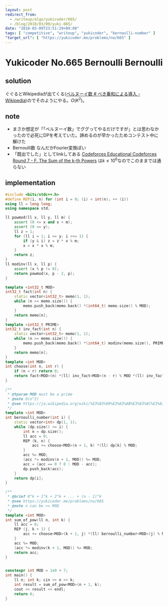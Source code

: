```yaml
---
layout: post
redirect_from:
  - /writeup/algo/yukicoder/665/
  - /blog/2018/03/09/yuki-665/
date: "2018-03-09T23:51:29+09:00"
tags: [ "competitive", "writeup", "yukicoder", "bernoulli-number" ]
"target_url": [ "https://yukicoder.me/problems/no/665" ]
---
```


# Yukicoder No.665 Bernoulli Bernoulli

## solution

ぐぐるとWikipediaが出てくる([ベルヌーイ数 # べき乗和による導入 - Wikipedia](https://ja.wikipedia.org/wiki/%E3%83%99%E3%83%AB%E3%83%8C%E3%83%BC%E3%82%A4%E6%95%B0#%E3%81%B9%E3%81%8D%E4%B9%97%E5%92%8C%E3%81%AB%E3%82%88%E3%82%8B%E5%B0%8E%E5%85%A5))のでそのようにやる。$O(K^2)$。

## note

-   まさか想定が「「ベルヌーイ数」でググってやるだけですが」とは思わなかったので必死にDPを考えていた。諦めるのが早かったためコンテスト中に解けた
-   Bernoulli数 なんだかFourier変換ぽい
-   「既出でした」としてlinkしてある [Codeforces Educational Codeforces Round 7 - F. The Sum of the k-th Powers](http://codeforces.com/contest/622/problem/F) は$k \le 10^6$なのでこのままでは通らない

## implementation

``` c++
#include <bits/stdc++.h>
#define REP(i, n) for (int i = 0; (i) < int(n); ++ (i))
using ll = long long;
using namespace std;

ll powmod(ll x, ll y, ll m) {
    assert (0 <= x and x < m);
    assert (0 <= y);
    ll z = 1;
    for (ll i = 1; i <= y; i <<= 1) {
        if (y & i) z = z * x % m;
        x = x * x % m;
    }
    return z;
}
ll modinv(ll x, ll p) {
    assert (x % p != 0);
    return powmod(x, p - 2, p);
}

template <int32_t MOD>
int32_t fact(int n) {
    static vector<int32_t> memo(1, 1);
    while (n >= memo.size()) {
        memo.push_back(memo.back() *(int64_t) memo.size() % MOD);
    }
    return memo[n];
}
template <int32_t PRIME>
int32_t inv_fact(int n) {
    static vector<int32_t> memo(1, 1);
    while (n >= memo.size()) {
        memo.push_back(memo.back() *(int64_t) modinv(memo.size(), PRIME) % PRIME);
    }
    return memo[n];
}
template <int MOD>
int choose(int n, int r) {
    if (n < r) return 0;
    return fact<MOD>(n) *(ll) inv_fact<MOD>(n - r) % MOD *(ll) inv_fact<MOD>(r) % MOD;
}

/**
 * @tparam MOD must be a prime
 * @note O(n^2)
 * @see https://ja.wikipedia.org/wiki/%E3%83%99%E3%83%AB%E3%83%8C%E3%83%BC%E3%82%A4%E6%95%B0
 */
template <int MOD>
int bernoulli_number(int i) {
    static vector<int> dp(1, 1);
    while (dp.size() <= i) {
        int n = dp.size();
        ll acc = 0;
        REP (k, n) {
            acc += choose<MOD>(n + 1, k) *(ll) dp[k] % MOD;
        }
        acc %= MOD;
        (acc *= modinv(n + 1, MOD)) %= MOD;
        acc = (acc == 0 ? 0 : MOD - acc);
        dp.push_back(acc);
    }
    return dp[i];
}

/**
 * @brief 0^k + 1^k + 2^k + ... + (n - 1)^k
 * @see https://yukicoder.me/problems/no/665
 * @note n can be >= MOD
 */
template <int MOD>
int sum_of_pow(ll n, int k) {
    ll acc = 0;
    REP (j, k + 1) {
        acc += choose<MOD>(k + 1, j) *(ll) bernoulli_number<MOD>(j) % MOD *(ll) powmod(n % MOD, k - j + 1, MOD) % MOD;
    }
    acc %= MOD;
    (acc *= modinv(k + 1, MOD)) %= MOD;
    return acc;
}


constexpr int MOD = 1e9 + 7;
int main() {
    ll n; int k; cin >> n >> k;
    int result = sum_of_pow<MOD>(n + 1, k);
    cout << result << endl;
    return 0;
}
```
